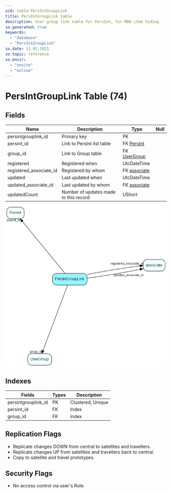 ```yaml
---
uid: table-PersIntGroupLink
title: PersIntGroupLink table
description: User group link table for PersInt, for MDO item hiding
so.generated: true
keywords:
  - "database"
  - "PersIntGroupLink"
so.date: 11.02.2021
so.topic: reference
so.envir:
  - "onsite"
  - "online"
---
```


# PersIntGroupLink Table (74)

## Fields

| Name | Description | Type | Null |
|------|-------------|------|:----:|
|persintgrouplink\_id|Primary key|PK| |
|persint\_id|Link to PersInt list table|FK [PersInt](persint.md)| |
|group\_id|Link to Group table|FK [UserGroup](usergroup.md)| |
|registered|Registered when|UtcDateTime| |
|registered\_associate\_id|Registered by whom|FK [associate](associate.md)| |
|updated|Last updated when|UtcDateTime| |
|updated\_associate\_id|Last updated by whom|FK [associate](associate.md)| |
|updatedCount|Number of updates made to this record|UShort| |


![PersIntGroupLink table relationship diagram](./media/PersIntGroupLink.png)

## Indexes

| Fields | Types | Description |
|--------|-------|-------------|
|persintgrouplink\_id |PK |Clustered, Unique |
|persint\_id |FK |Index |
|group\_id |FK |Index |

## Replication Flags

* Replicate changes DOWN from central to satellites and travellers.
* Replicate changes UP from satellites and travellers back to central.
* Copy to satellite and travel prototypes.

## Security Flags

* No access control via user's Role.

